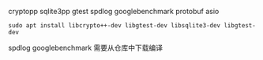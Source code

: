 cryptopp
sqlite3pp
gtest
spdlog
googlebenchmark
protobuf
asio

```shell
sudo apt install libcrypto++-dev libgtest-dev libsqlite3-dev libgtest-dev
```

spdlog googlebenchmark 需要从仓库中下载编译